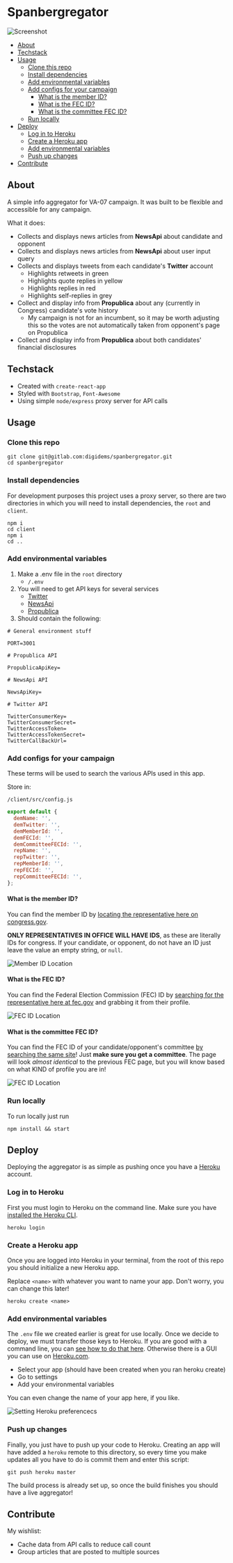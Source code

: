 # Spanbergregator

![Screenshot](./assets/preview.png)

* [About](#about)
* [Techstack](#techstack)
* [Usage](#usage)
    * [Clone this repo](#clone-this-repo)
    * [Install dependencies](#install-dependencies)
    * [Add environmental variables](#add-environmental-variables)
    * [Add configs for your campaign](#add-configs-for-your-campaign)
        * [What is the member ID?](#what-is-the-member-id-)
        * [What is the FEC ID?](#what-is-the-fec-id-)
        * [What is the committee FEC ID?](#what-is-the-committee-fec-id-)
    * [Run locally](#run-locally)
* [Deploy](#deploy)
    * [Log in to Heroku](#log-in-to-heroku)
    * [Create a Heroku app](#create-a-heroku-app)
    * [Add environmental variables](#add-environmental-variables-1)
    * [Push up changes](#push-up-changes)
* [Contribute](#contribute)


## About

A simple info aggregator for VA-07 campaign. It was built to be flexible and accessible for any campaign.

What it does:

* Collects and displays news articles from **NewsApi** about candidate and opponent
* Collects and displays news articles from **NewsApi** about user input query
* Collects and displays tweets from each candidate's **Twitter** account
  * Highlights retweets in green
  * Highlights quote replies in yellow
  * Highlights replies in red
  * Highlights self-replies in grey
* Collect and display info from **Propublica** about any (currently in Congress) candidate's vote history
  * My campaign is not for an incumbent, so it may be worth adjusting this so the votes are not automatically taken from opponent's page on Propublica
* Collect and display info from **Propublica** about both candidates' financial disclosures

## Techstack

* Created with `create-react-app`
* Styled with `Bootstrap`, `Font-Awesome`
* Using simple `node/express` proxy server for API calls

## Usage

### Clone this repo

```
git clone git@gitlab.com:digidems/spanbergregator.git
cd spanbergregator
```

### Install dependencies

For development purposes this project uses a proxy server, so there are two directories in which you will need to install dependencies, the `root` and `client`.

```
npm i
cd client
npm i
cd ..
```

### Add environmental variables

1. Make a .env file in the `root` directory
    * `/.env`
1. You will need to get API keys for several services
    * [Twitter](https://developer.twitter.com/en/docs.html)
    * [NewsApi](https://newsapi.org/register)
    * [Propublica](https://www.propublica.org/datastore/api/propublica-congress-api)
1. Should contain the following:

```
# General environment stuff

PORT=3001

# Propublica API

PropublicaApiKey=

# NewsApi API

NewsApiKey=

# Twitter API

TwitterConsumerKey=
TwitterConsumerSecret=
TwitterAccessToken=
TwitterAccessTokenSecret=
TwitterCallBackUrl=
```

### Add configs for your campaign

These terms will be used to search the various APIs used in this app.

Store in:

`/client/src/config.js`

```javascript
export default {
  demName: '',
  demTwitter: '',
  demMemberId: '',
  demFECId: '',
  demCommitteeFECId: '',
  repName: '',
  repTwitter: '',
  repMemberId: '',
  repFECId: '',
  repCommitteeFECId: '',
};
```

#### What is the member ID?

You can find the member ID by [locating the representative here on congress.gov](https://www.congress.gov/help/field-values/member-bioguide-ids).

**ONLY REPRESENTATIVES IN OFFICE WILL HAVE IDS**, as these are literally IDs for congress. If your candidate, or opponent, do not have an ID just leave the value an empty string, or `null`.

![Member ID Location](./assets/member-id-2.png)

#### What is the FEC ID?

You can find the Federal Election Commission (FEC) ID by [searching for the representative here at fec.gov](https://www.fec.gov/) and grabbing it from their profile.

![FEC ID Location](./assets/fec-candidate-id.png)

#### What is the committee FEC ID?

You can find the FEC ID of your candidate/opponent's committee [by searching the same site](https://www.fec.gov/)! Just **make sure you get a committee**. The page will look _almost identical_ to the previous FEC page, but you will know based on what KIND of profile you are in!

![FEC ID Location](./assets/fec-committee-id.png)

### Run locally

To run locally just run

```
npm install && start
```

## Deploy

Deploying the aggregator is as simple as pushing once you have a [Heroku](https://www.heroku.com) account.

### Log in to Heroku

First you must login to Heroku on the command line. Make sure you have [installed the Heroku CLI](https://devcenter.heroku.com/articles/heroku-cli).

```
heroku login
```

### Create a Heroku app

Once you are logged into Heroku in your terminal, from the root of this repo you should initialize a new Heroku app.

Replace `<name>` with whatever you want to name your app. Don't worry, you can change this later!

```
heroku create <name>
```

### Add environmental variables

The `.env` file we created earlier is great for use locally. Once we decide to deploy, we must transfer those keys to Heroku. If you are good with a command line, you can [see how to do that here](https://devcenter.heroku.com/articles/getting-started-with-nodejs#define-config-vars). Otherwise there is a GUI you can use on [Heroku.com](https://www.heroku.com).

* Select your app (should have been created when you ran heroku create)
* Go to settings
* Add your environmental variables

You can even change the name of your app here, if you like.

![Setting Heroku preferencecs](./assets/heroku-env-vars.png)

### Push up changes

Finally, you just have to push up your code to Heroku. Creating an app will have added a `heroku` remote to this directory, so every time you make updates all you have to do is commit them and enter this script:

```
git push heroku master
```

The build process is already set up, so once the build finishes you should have a live aggregator!

## Contribute

My wishlist:

* Cache data from API calls to reduce call count
* Group articles that are posted to multiple sources
